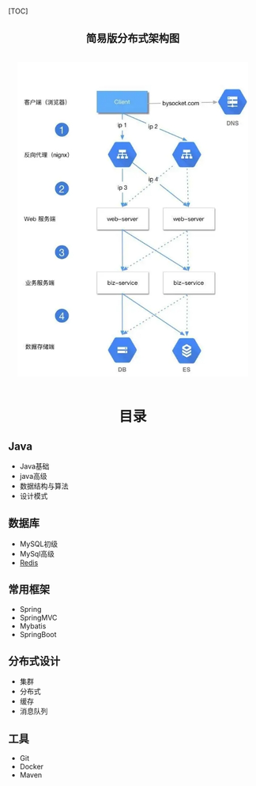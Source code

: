 # 

[TOC]


<div align="center"> <h2>简易版分布式架构图</h2> </div><br>
<div align="center"> <img src="./Other/imgs/微信图片_20190731100739.jpg" width=""/> </div><br>

# <div align="center"> 目录</div>

## Java

- Java基础
- java高级
- 数据结构与算法
- 设计模式

## 数据库

- MySQL初级
- MySql高级
- [Redis](https://github.com/Duanxiaodai/java_rearrange/blob/master/%E9%98%B6%E6%AE%B5%E5%9B%9B%20%E5%88%86%E5%B8%83%E5%BC%8F/Redis%20%E5%88%9D%E7%BA%A7/redis%E7%AC%94%E8%AE%B0.md)

## 常用框架

- Spring
- SpringMVC
- Mybatis
- SpringBoot

## 分布式设计

- 集群
- 分布式
- 缓存
- 消息队列

## 工具

- Git
- Docker
- Maven

